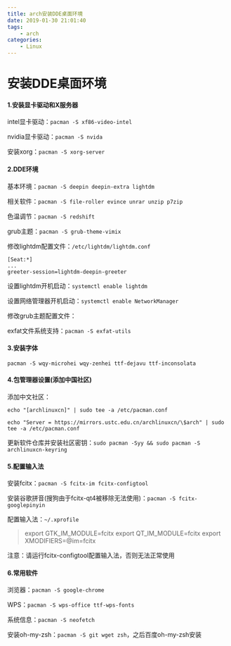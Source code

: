 ```yaml
---
title: arch安装DDE桌面环境
date: 2019-01-30 21:01:40
tags:
	- arch
categories:
	- Linux
---
```

# 安装DDE桌面环境



#### 1.安装显卡驱动和X服务器

intel显卡驱动：`pacman -S xf86-video-intel`

nvidia显卡驱动：`pacman -S nvida`

安装xorg：`pacman -S xorg-server`

#### 2.DDE环境

基本环境：`pacman -S deepin deepin-extra lightdm`

相关软件：`pacman -S file-roller evince unrar unzip p7zip`

色温调节：`pacman -S redshift`

grub主题：`pacman -S grub-theme-vimix`

修改lightdm配置文件：`/etc/lightdm/lightdm.conf`

```shell
[Seat:*]
...
greeter-session=lightdm-deepin-greeter
```

设置lightdm开机启动：`systemctl enable lightdm`

设置网络管理器开机启动：`systemctl enable NetworkManager`

修改grub主题配置文件：

exfat文件系统支持：`pacman -S exfat-utils`

#### 3.安装字体

`pacman -S wqy-microhei wqy-zenhei ttf-dejavu ttf-inconsolata`

#### 4.包管理器设置(添加中国社区)

添加中文社区：

`echo "[archlinuxcn]" | sudo tee -a /etc/pacman.conf`

`echo "Server = https://mirrors.ustc.edu.cn/archlinuxcn/\$arch" | sudo tee -a /etc/pacman.conf`

更新软件仓库并安装社区密钥：`sudo pacman -Syy && sudo pacman -S archlinuxcn-keyring`

#### 5.配置输入法

安装fcitx：`pacman -S fcitx-im fcitx-configtool`

安装谷歌拼音(搜狗由于fcitx-qt4被移除无法使用)：`pacman -S fcitx-googlepinyin`

配置输入法：`~/.xprofile`

> export GTK_IM_MODULE=fcitx
> export QT_IM_MODULE=fcitx
> export XMODIFIERS=@im=fcitx


注意：请运行fcitx-configtool配置输入法，否则无法正常使用

#### 6.常用软件

浏览器：`pacman -S google-chrome`

WPS：`pacman -S wps-office ttf-wps-fonts`

系统信息：`pacman -S neofetch`

安装oh-my-zsh：`pacman -S git wget zsh`，之后百度oh-my-zsh安装

